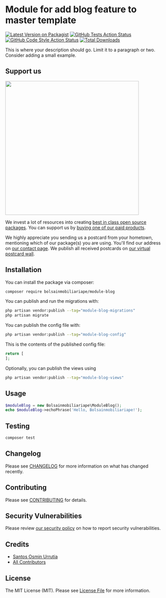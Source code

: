 # Module for add blog feature to master template

[![Latest Version on Packagist](https://img.shields.io/packagist/v/bolsainmobiliariape/module-blog.svg?style=flat-square)](https://packagist.org/packages/bolsainmobiliariape/module-blog)
[![GitHub Tests Action Status](https://img.shields.io/github/workflow/status/bolsainmobiliariape/module-blog/run-tests?label=tests)](https://github.com/bolsainmobiliariape/module-blog/actions?query=workflow%3Arun-tests+branch%3Amain)
[![GitHub Code Style Action Status](https://img.shields.io/github/workflow/status/bolsainmobiliariape/module-blog/Check%20&%20fix%20styling?label=code%20style)](https://github.com/bolsainmobiliariape/module-blog/actions?query=workflow%3A"Check+%26+fix+styling"+branch%3Amain)
[![Total Downloads](https://img.shields.io/packagist/dt/bolsainmobiliariape/module-blog.svg?style=flat-square)](https://packagist.org/packages/bolsainmobiliariape/module-blog)

This is where your description should go. Limit it to a paragraph or two. Consider adding a small example.

## Support us

[<img src="https://github-ads.s3.eu-central-1.amazonaws.com/module-blog.jpg?t=1" width="419px" />](https://spatie.be/github-ad-click/module-blog)

We invest a lot of resources into creating [best in class open source packages](https://spatie.be/open-source). You can support us by [buying one of our paid products](https://spatie.be/open-source/support-us).

We highly appreciate you sending us a postcard from your hometown, mentioning which of our package(s) you are using. You'll find our address on [our contact page](https://spatie.be/about-us). We publish all received postcards on [our virtual postcard wall](https://spatie.be/open-source/postcards).

## Installation

You can install the package via composer:

```bash
composer require bolsainmobiliariape/module-blog
```

You can publish and run the migrations with:

```bash
php artisan vendor:publish --tag="module-blog-migrations"
php artisan migrate
```

You can publish the config file with:

```bash
php artisan vendor:publish --tag="module-blog-config"
```

This is the contents of the published config file:

```php
return [
];
```

Optionally, you can publish the views using

```bash
php artisan vendor:publish --tag="module-blog-views"
```

## Usage

```php
$moduleBlog = new Bolsainmobiliariape\ModuleBlog();
echo $moduleBlog->echoPhrase('Hello, Bolsainmobiliariape!');
```

## Testing

```bash
composer test
```

## Changelog

Please see [CHANGELOG](CHANGELOG.md) for more information on what has changed recently.

## Contributing

Please see [CONTRIBUTING](.github/CONTRIBUTING.md) for details.

## Security Vulnerabilities

Please review [our security policy](../../security/policy) on how to report security vulnerabilities.

## Credits

- [Santos Osmin Urrutia](https://github.com/bolsainmobiliariape)
- [All Contributors](../../contributors)

## License

The MIT License (MIT). Please see [License File](LICENSE.md) for more information.
